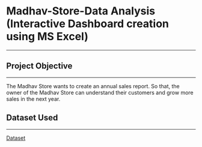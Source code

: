<h1>Madhav-Store-Data Analysis (Interactive Dashboard creation using MS Excel)</h1>
<hr>
<h2>Project Objective</h2>
<hr>
The Madhav Store wants to create an annual sales report. So that, the owner of the Madhav Store can understand their customers and grow more sales in the next year.

<h2>Dataset Used</h2>
<hr>
<a href="https://github.com/Addychauhan/E-Commerce-Dashboard/blob/main/Sample%20-%20Superstore.csv" target="_blank" >Dataset</a>
